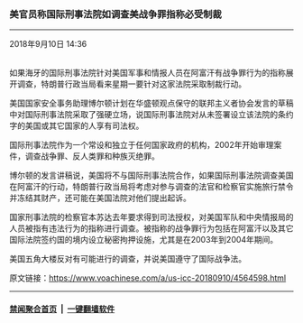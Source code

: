 ### 美官员称国际刑事法院如调查美战争罪指称必受制裁
------------------------

<div class="published">
 <span class="date" title="中国时间">
  <time datetime="2018-09-10T14:36:04+08:00">
   2018年9月10日 14:36
  </time>
 </span>
</div>
<br/>
<div class="wsw">
 <p>
  如果海牙的国际刑事法院针对美国军事和情报人员在阿富汗有战争罪行为的指称展开调查，特朗普行政当局看来星期一要针对这家法院采取制裁行动。
 </p>
 <p>
  美国国家安全事务助理博尔顿计划在华盛顿观点保守的联邦主义者协会发言的草稿中对国际刑事法院采取了强硬立场，说国际刑事法院对从未签署设立该法院的条约字的美国或其它国家的人享有司法权。
 </p>
 <p>
  国际刑事法院作为一个常设和独立于任何国家政府的机构，2002年开始审理案件，调查战争罪、反人类罪和种族灭绝罪。
 </p>
 <p>
  博尔顿的发言讲稿说，美国将不与国际刑事法院合作，如果国际刑事法院调查美国在阿富汗的行动，特朗普行政当局将考虑对参与调查的法官和检察官实施旅行禁令并冻结其财产，还可能在美国法院对他们提出起诉。
 </p>
 <p>
  国家刑事法院的检察官本苏达去年要求得到司法授权，对美国军队和中央情报局的人员被指有违法行为的指称进行调查。被指称的战争罪行为包括在阿富汗以及其它国际法院签约国的境内设立秘密拘押设施，尤其是在2003年到2004年期间。
 </p>
 <p>
  美国五角大楼反对有可能进行的调查，并说美国遵守了国际战争法。
 </p>
</div>

原文链接：https://www.voachinese.com/a/us-icc-20180910/4564598.html


------------------------
#### [禁闻聚合首页](https://github.com/gfw-breaker/banned-news/blob/master/README.md) &nbsp;|&nbsp;  [一键翻墙软件](https://github.com/gfw-breaker/nogfw/blob/master/README.md)